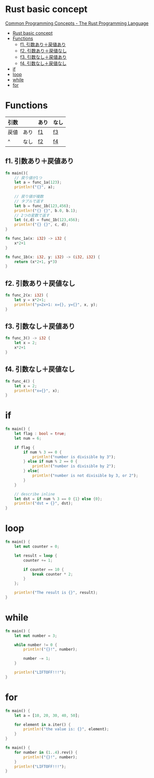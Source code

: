 # Rust basic concept

[Common Programming Concepts - The Rust Programming Language](https://doc.rust-lang.org/book/ch03-00-common-programming-concepts.html)


<!-- @import "[TOC]" {cmd="toc" depthFrom=1 depthTo=6 orderedList=false} -->

<!-- code_chunk_output -->

- [Rust basic concept](#rust-basic-concept)
- [Functions](#functions)
  - [f1. 引数あり＋戻値あり](#f1-引数あり戻値あり)
  - [f2. 引数あり＋戻値なし](#f2-引数あり戻値なし)
  - [f3. 引数なし＋戻値あり](#f3-引数なし戻値あり)
  - [f4. 引数なし＋戻値なし](#f4-引数なし戻値なし)
- [if](#if)
- [loop](#loop)
- [while](#while)
- [for](#for)

<!-- /code_chunk_output -->


# Functions

|引数 |     |あり   |なし   |
|--   |--   |--     |--     |
|戻値 |あり |[f1](#f1-引数あり戻値あり) |[f3](#f3-引数なし戻値あり) |
|^    |なし |[f2](#f2-引数あり戻値なし) |[f4](#f4-引数なし戻値なし) |

## f1. 引数あり＋戻値あり

```rust
fn main(){
    // 戻り値が1つ
    let a = func_1a(123);
    println!("{}", a);
    
    // 戻り値が複数
    // タプルで返す
    let b = func_1b(123,456);
    println!("{} {}", b.0, b.1);
    // 2つの変数で返す
    let (c,d) = func_1b(123,456);
    println!("{} {}", c, d);
}

fn func_1a(x: i32) -> i32 {
    x*2+1
}

fn func_1b(x: i32, y: i32) -> (i32, i32) {
    return (x*2+1, y*3)
}
```

## f2. 引数あり＋戻値なし

```rust
fn func_2(x: i32) {
    let y = x*2+1;
    println!("y=2x+1: x={}, y={}", x, y);
}
```

## f3. 引数なし＋戻値あり

```rust
fn func_3() -> i32 {
    let x = 2;
    x*2+1
}
```

## f4. 引数なし＋戻値なし

```rust
fn func_4() {
    let x = 2;
    println!("x={}", x);
}
```

# if

```rust
fn main() {
    let flag : bool = true;
    let num = 6;

    if flag {
        if num % 3 == 0 {
            println!("number is divisible by 3");
        } else if num % 2 == 0 {
            println!("number is divisible by 2");
        } else{
            println!("number is not divisible by 3, or 2");
        }
    }

    // describe inline
    let dst = if num % 3 == 0 {1} else {0};
    println!("dst = {}", dst);
}
```

# loop

```rust
fn main() {
    let mut counter = 0;

    let result = loop {
        counter += 1;

        if counter == 10 {
            break counter * 2;
        }
    };

    println!("The result is {}", result);
}
```

# while

```rust
fn main() {
    let mut number = 3;

    while number != 0 {
        println!("{}!", number);

        number -= 1;
    }

    println!("LIFTOFF!!!");
}
```

# for

```rust
fn main() {
    let a = [10, 20, 30, 40, 50];

    for element in a.iter() {
        println!("the value is: {}", element);
    }
}
```

```rust
fn main() {
    for number in (1..4).rev() {
        println!("{}!", number);
    }
    println!("LIFTOFF!!!");
}
```
